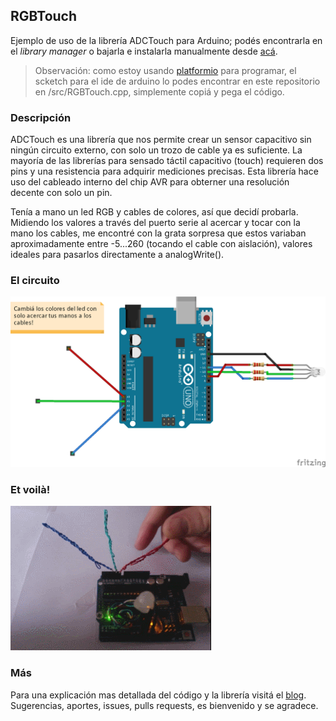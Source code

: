 ﻿## RGBTouch
Ejemplo de uso de la librería ADCTouch para Arduino; podés encontrarla en el
*library manager* o bajarla e instalarla manualmente desde [acá](https://github.com/martin2250/ADCTouch).
> Observación: como estoy usando [platformio](http://platformio.org/) para programar, el scketch para el ide de arduino lo podes encontrar en este repositorio en /src/RGBTouch.cpp, simplemente copiá y pega el código.

### Descripción
ADCTouch es una librería que nos permite crear un sensor capacitivo sin ningún circuito externo,
con solo un trozo de cable ya es suficiente. La mayoría de las librerías para sensado táctil
capacitivo (touch) requieren dos pins y una resistencia para adquirir mediciones precisas. Esta
librería hace uso del cableado interno del chip AVR para obterner una resolución decente con solo
un pin.

Tenía a mano un led RGB y cables de colores, así que decidí probarla. Midiendo los valores
a través del puerto serie al acercar y tocar con la mano los cables, me encontré con la grata
sorpresa que estos variaban aproximadamente entre -5...260 (tocando el cable con aislación),
valores ideales para pasarlos directamente a analogWrite().

### El circuito  
![esquemático](/fritzing/RGBTouch_bb.png)  

### Et voilà!
![et voilà](/img/GIF_daylight.gif)

### Más
Para una explicación mas detallada del código y la librería visitá el [blog](https://derfaq.github.io/).  
Sugerencias, aportes, issues, pulls requests, es bienvenido y se agradece.